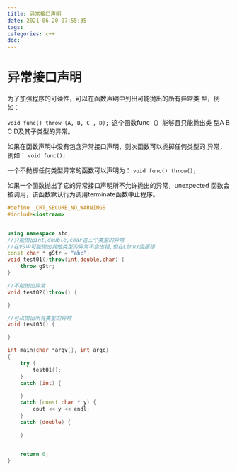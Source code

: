 ```yaml
---
title: 异常接口声明
date: 2021-06-20 07:55:35
tags:
categories: c++
doc:
---
```


# 异常接口声明

为了加强程序的可读性，可以在函数声明中列出可能抛出的所有异常类
型，例如：

`void func() throw (A, B, C , D); `这个函数func（）能够且只能抛出类
型A B C D及其子类型的异常。

如果在函数声明中没有包含异常接口声明，则次函数可以抛掷任何类型的
异常，例如：
`void func();`

一个不抛掷任何类型异常的函数可以声明为：
`void func() throw();`

如果一个函数抛出了它的异常接口声明所不允许抛出的异常，unexpected
函数会被调用，该函数默认行为调用terminate函数中止程序。

```cpp
#define _CRT_SECURE_NO_WARNINGS
#include<iostream>


using namespace std;
//只能抛出int,double,char这三个类型的异常
//在VS中可能抛出其他类型的异常不会出错,但在Linux会报错
const char * gStr = "abc";
void test01()throw(int,double,char) {
	throw gStr;
}

//不能抛出异常
void test02()throw() {

}

//可以抛出所有类型的异常
void test03() {

}

int main(char *argv[], int argc)
{
	try {
		test01();
	}
	catch (int) {

	}
	catch (const char * y) {
		cout << y << endl;
	}
	catch (double) {

	}


	return 0;
}

```

